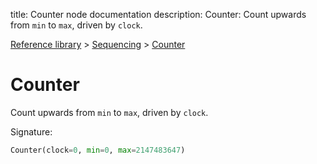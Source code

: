 title: Counter node documentation
description: Counter: Count upwards from `min` to `max`, driven by `clock`.

[Reference library](../../index.md) > [Sequencing](../index.md) > [Counter](index.md)

# Counter

Count upwards from `min` to `max`, driven by `clock`.

Signature:
```python
Counter(clock=0, min=0, max=2147483647)
```
